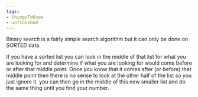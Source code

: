 ```yaml
---
tags:
- thingsToKnow
- unfinished
---
```


Binary search is a fairly simple search algorithm but it can only be done on *SORTED* data. 

If you have a sorted list you can look in the middle of that list for what you are looking for and determine if what you are looking for would come before or after that middle point. Once you know that it comes after (or before) that middle point then there is no sense to look at the other half of the list so you just ignore it. you can then go in the middle of this new smaller list and do the same thing until you find your number.
